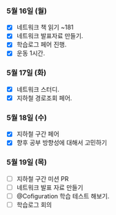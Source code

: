 ### 5월 16일 (월)
- [x] 네트워크 책 읽기 ~181
- [x] 네트워크 발표자료 만들기.
- [x] 학습로그 페어 진행.
- [x] 운동 1시간.

### 5월 17일 (화)
- [x] 네트워크 스터디. 
- [x] 지하철 경로조회 페어. 

### 5월 18일 (수)
- [x] 지하철 구간 페어
- [x] 향후 공부 방향성에 대해서 고민하기

### 5월 19일 (목)
- [ ] 지하철 구간 미션 PR
- [ ] 네트워크 발표 자료 만들기
- [ ] @Cofiguration 학습 테스트 해보기.
- [ ] 학습로그 회의